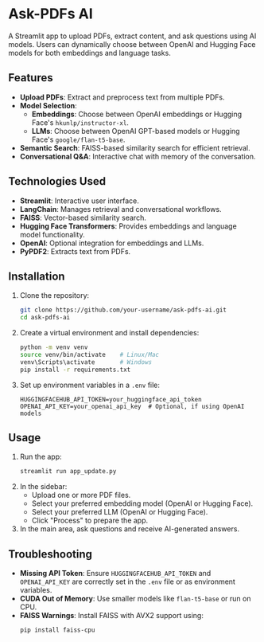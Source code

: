 # Ask-PDFs AI

A Streamlit app to upload PDFs, extract content, and ask questions using AI models. Users can dynamically choose between OpenAI and Hugging Face models for both embeddings and language tasks.

## Features
- **Upload PDFs**: Extract and preprocess text from multiple PDFs.
- **Model Selection**:
  - **Embeddings**: Choose between OpenAI embeddings or Hugging Face's `hkunlp/instructor-xl`.
  - **LLMs**: Choose between OpenAI GPT-based models or Hugging Face's `google/flan-t5-base`.
- **Semantic Search**: FAISS-based similarity search for efficient retrieval.
- **Conversational Q&A**: Interactive chat with memory of the conversation.

## Technologies Used
- **Streamlit**: Interactive user interface.
- **LangChain**: Manages retrieval and conversational workflows.
- **FAISS**: Vector-based similarity search.
- **Hugging Face Transformers**: Provides embeddings and language model functionality.
- **OpenAI**: Optional integration for embeddings and LLMs.
- **PyPDF2**: Extracts text from PDFs.

## Installation
1. Clone the repository:
   ```bash
   git clone https://github.com/your-username/ask-pdfs-ai.git
   cd ask-pdfs-ai
   ```
2. Create a virtual environment and install dependencies:
   ```bash
   python -m venv venv
   source venv/bin/activate    # Linux/Mac
   venv\Scripts\activate       # Windows
   pip install -r requirements.txt
   ```
3. Set up environment variables in a `.env` file:
   ```
   HUGGINGFACEHUB_API_TOKEN=your_huggingface_api_token
   OPENAI_API_KEY=your_openai_api_key  # Optional, if using OpenAI models
   ```

## Usage
1. Run the app:
   ```bash
   streamlit run app_update.py
   ```
2. In the sidebar:
   - Upload one or more PDF files.
   - Select your preferred embedding model (OpenAI or Hugging Face).
   - Select your preferred LLM (OpenAI or Hugging Face).
   - Click "Process" to prepare the app.
3. In the main area, ask questions and receive AI-generated answers.

## Troubleshooting
- **Missing API Token**: Ensure `HUGGINGFACEHUB_API_TOKEN` and `OPENAI_API_KEY` are correctly set in the `.env` file or as environment variables.
- **CUDA Out of Memory**: Use smaller models like `flan-t5-base` or run on CPU.
- **FAISS Warnings**: Install FAISS with AVX2 support using:
  ```bash
  pip install faiss-cpu
  ```
